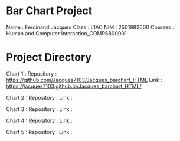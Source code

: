 # Bar Chart Project
Name : Ferdinand Jacques
Class : L1AC
NIM : 2501982600
Courses : Human and Computer Interaction_COMP6800001

# Project Directory
Chart 1 :
Repository : https://github.com/Jacques7103/Jacques_barchart_HTML
Link : https://jacques7103.github.io/Jacques_barchart_HTML/

Chart 2 :
Repository :
Link :

Chart 3 :
Repository :
Link :

Chart 4 :
Repository :
Link :

Chart 5 :
Repository :
Link :
